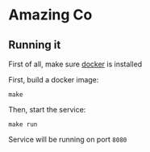 # Amazing Co


## Running it
First of all, make sure [docker](https://www.docker.com/) is installed

First, build a docker image:

```shell
make
```

Then, start the service:

```shell
make run
```

Service will be running on port `8080`
